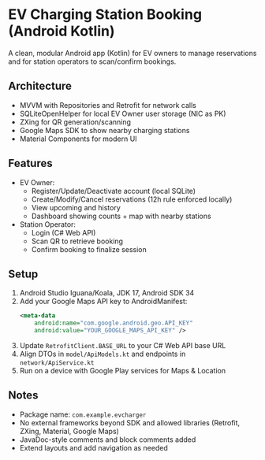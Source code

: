 # EV Charging Station Booking (Android Kotlin)

A clean, modular Android app (Kotlin) for EV owners to manage reservations and for station operators to scan/confirm bookings.

## Architecture

- MVVM with Repositories and Retrofit for network calls
- SQLiteOpenHelper for local EV Owner user storage (NIC as PK)
- ZXing for QR generation/scanning
- Google Maps SDK to show nearby charging stations
- Material Components for modern UI

## Features

- EV Owner:
  - Register/Update/Deactivate account (local SQLite)
  - Create/Modify/Cancel reservations (12h rule enforced locally)
  - View upcoming and history
  - Dashboard showing counts + map with nearby stations
- Station Operator:
  - Login (C# Web API)
  - Scan QR to retrieve booking
  - Confirm booking to finalize session

## Setup

1. Android Studio Iguana/Koala, JDK 17, Android SDK 34
2. Add your Google Maps API key to AndroidManifest:
   ```xml
   <meta-data
       android:name="com.google.android.geo.API_KEY"
       android:value="YOUR_GOOGLE_MAPS_API_KEY" />
   ```
3. Update `RetrofitClient.BASE_URL` to your C# Web API base URL
4. Align DTOs in `model/ApiModels.kt` and endpoints in `network/ApiService.kt`
5. Run on a device with Google Play services for Maps & Location

## Notes

- Package name: `com.example.evcharger`
- No external frameworks beyond SDK and allowed libraries (Retrofit, ZXing, Material, Google Maps)
- JavaDoc-style comments and block comments added
- Extend layouts and add navigation as needed